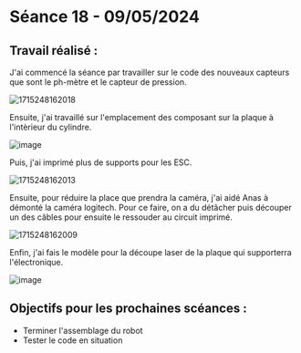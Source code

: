 # **Séance 18 - 09/05/2024**
## Travail réalisé :
J'ai commencé la séance par travailler sur le code des nouveaux capteurs que sont le ph-mètre et le capteur de pression.

![1715248162018](https://github.com/TibaudoRomain/ProjetAR/assets/146826729/ca0c67b8-b216-409a-98f1-99671ba1509d)

Ensuite, j'ai travaillé sur l'emplacement des composant sur la plaque à l'intèrieur du cylindre.

![image](https://github.com/TibaudoRomain/ProjetAR/assets/146826729/a1764ee5-2316-46ce-855b-c08531e1ddef)

Puis, j'ai imprimé plus de supports pour les ESC.

![1715248162013](https://github.com/TibaudoRomain/ProjetAR/assets/146826729/e338c3b7-f256-417d-9dba-c390eca64962)

Ensuite, pour réduire la place que prendra la caméra, j'ai aidé Anas à démonté la caméra logitech. Pour ce faire, on a du détâcher puis découper un des câbles pour ensuite le ressouder au circuit imprimé.

![1715248162009](https://github.com/TibaudoRomain/ProjetAR/assets/146826729/2c1177be-e7f5-42b6-bec8-06958bbb82be)

Enfin, j'ai fais le modèle pour la découpe laser de la plaque qui supporterra l'électronique.

![image](https://github.com/TibaudoRomain/ProjetAR/assets/146826729/cdc7ae46-f716-41e7-8592-40668eaff61f)

## Objectifs pour les prochaines scéances :
- Terminer l'assemblage du robot
- Tester le code en situation
